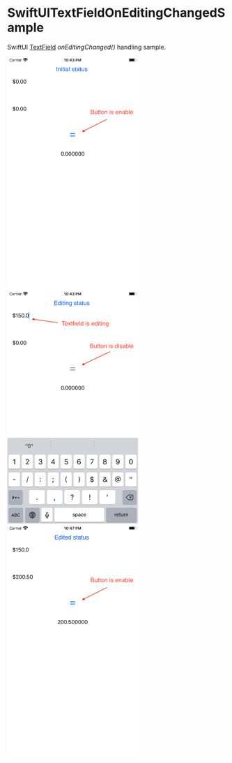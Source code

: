 # SwiftUITextFieldOnEditingChangedSample

SwiftUI [TextField](https://developer.apple.com/documentation/swiftui/textfield) *onEditingChanged()* handling sample.

<img src="https://raw.githubusercontent.com/daisuke-t-jp/SwiftUITextFieldOnEditingChangedSample/master/Screenshot-1.png" width=300>

<img src="https://raw.githubusercontent.com/daisuke-t-jp/SwiftUITextFieldOnEditingChangedSample/master/Screenshot-2.png" width=300>

<img src="https://raw.githubusercontent.com/daisuke-t-jp/SwiftUITextFieldOnEditingChangedSample/master/Screenshot-3.png" width=300>
